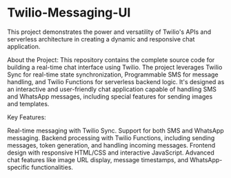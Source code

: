 # Twilio-Messaging-UI
This project demonstrates the power and versatility of Twilio's APIs and serverless architecture in creating a dynamic and responsive chat application.


About the Project:
This repository contains the complete source code for building a real-time chat interface using Twilio. The project leverages Twilio Sync for real-time state synchronization, Programmable SMS for message handling, and Twilio Functions for serverless backend logic. It's designed as an interactive and user-friendly chat application capable of handling SMS and WhatsApp messages, including special features for sending images and templates.

Key Features:

Real-time messaging with Twilio Sync.
Support for both SMS and WhatsApp messaging.
Backend processing with Twilio Functions, including sending messages, token generation, and handling incoming messages.
Frontend design with responsive HTML/CSS and interactive JavaScript.
Advanced chat features like image URL display, message timestamps, and WhatsApp-specific functionalities.
